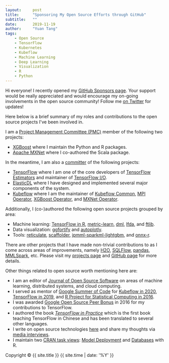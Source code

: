 ```yaml
---
layout:     post
title:      "Sponsoring My Open Source Efforts through GitHub"
subtitle:   ""
date:       2019-11-19
author:     "Yuan Tang"
tags:
    - Open Source
    - TensorFlow
    - Kubernetes
    - Kubeflow
    - Machine Learning
    - Deep Learning
    - Visualization
    - R
    - Python
---
```


Hi everyone! I recently opened my [GitHub Sponsors page](https://github.com/sponsors/terrytangyuan). Your support would be really appreciated and would encourage my on-going involvements in the open source community! Follow me [on Twitter](https://twitter.com/TerryTangYuan) for updates!

Here below is a brief summary of my roles and contributions to the open source projects I've been involved in.

I am a [Project Management Committee (PMC)](https://www.apache.org/foundation/glossary.html#PMC) member of the following two projects:
* [XGBoost](https://github.com/dmlc/xgboost) where I maintain the Python and R packages.
* [Apache MXNet](https://github.com/apache/incubator-mxnet) where I co-authored the Scala package.

In the meantime, I am also a [committer](https://www.apache.org/foundation/glossary.html#Committer) of the following projects:
* [TensorFlow](https://github.com/tensorflow/tensorflow) where I am one of the core developers of [TensorFlow Estimators](https://arxiv.org/abs/1708.02637) and maintainer of [TensorFlow I/O](https://github.com/tensorflow/io).
* [ElasticDL](https://github.com/sql-machine-learning/elasticdl) where I have designed and implemented several major components of the system.
* [Kubeflow](https://github.com/kubeflow/kubeflow) where I am the maintainer of [Kubeflow Common](https://github.com/kubeflow/common), [MPI Operator](https://github.com/kubeflow/mpi-operator), [XGBoost Operator](https://github.com/kubeflow/xgboost-operator), and [MXNet Operator](https://github.com/kubeflow/mxnet-operator).

Additionally, I (co-)authored the following open source projects grouped by area:
* Machine learning: [TensorFlow in R](https://github.com/rstudio/tensorflow), [metric-learn](https://github.com/scikit-learn-contrib/metric-learn), [dml](https://github.com/terrytangyuan/dml), [lfda](https://github.com/terrytangyuan/lfda), and [ftlib](https://github.com/caicloud/ftlib).
* Data visualization: [ggfortify](https://github.com/sinhrks/ggfortify) and [autoplotly](https://github.com/terrytangyuan/autoplotly).
* Tools: [reticulate](https://github.com/rstudio/reticulate), [scaffolder](https://github.com/terrytangyuan/scaffolder), [jpmml-sparkml-lightgbm](https://github.com/alipay/jpmml-sparkml-lightgbm), and [onnx-r](https://github.com/onnx/onnx-r).

There are other projects that I have made non-trivial contributions to as I come across areas of improvements, namely [H2O](https://github.com/h2oai/h2o-3), [SQLFlow](https://github.com/sql-machine-learning/sqlflow), [pandas](https://github.com/pandas-dev/pandas), [MMLSpark](https://github.com/Azure/mmlspark), etc. Please visit my [projects page](https://terrytangyuan.github.io/projects/) and [GitHub page](http://github.com/terrytangyuan/) for more details.

Other things related to open source worth mentioning here are:
* I am an editor of [Journal of Open Source Software](https://joss.theoj.org/) on areas of machine learning, distributed systems, and cloud computing.
* I served as mentor of [Google Summer of Code](https://summerofcode.withgoogle.com/) for [Kubeflow in 2020](https://summerofcode.withgoogle.com/projects/#5507335985823744), [TensorFlow in 2019](https://summerofcode.withgoogle.com/archive/2019/projects/5358647872323584/), and [R Project for Statistical Computing in 2016](https://summerofcode.withgoogle.com/archive/2016/projects/5199297624670208/).
* I was awarded [Google Open Source Peer Bonus](https://opensource.googleblog.com/2016/09/google-open-source-peer-bonus-program.html) in 2016 for my contributions to TensorFlow.
* I authored the book [*TensorFlow in Practice*](http://terrytangyuan.github.io/2017/02/12/tensorflow-in-practice-book-chinese/) which is the first book teaching TensorFlow in Chinese and has been translated to several other languages.
* I write on open source technologies [here](https://terrytangyuan.github.io/) and share my thoughts via [media interviews](https://terrytangyuan.github.io/tags/#Interview).
* I maintain two [CRAN task views](https://cran.r-project.org/web/views/): [Model Deployment](https://github.com/terrytangyuan/ctv-model-deployment) and [Databases](https://github.com/terrytangyuan/ctv-databases) with R.

<p class="copyright text-muted">
	Copyright &copy; {{ site.title }} {{ site.time | date: '%Y' }}
</p>

